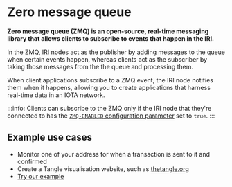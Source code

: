 # Zero message queue

**Zero message queue (ZMQ) is an open-source, real-time messaging library that allows clients to subscribe to events that happen in the IRI.**

In the ZMQ, IRI nodes act as the publisher by adding messages to the queue when certain events happen, whereas clients act as the subscriber by taking those messages from the the queue and processing them.

When client applications subscribe to a ZMQ event, the IRI node notifies them when it happens, allowing you to create applications that harness real-time data in an IOTA network.

:::info:
Clients can subscribe to the ZMQ only if the IRI node that they're connected to has the [`ZMQ-ENABLED` configuration parameter](../references/iri-configuration-options.md#zmq-enabled) set to `true`.
:::

## Example use cases

* Monitor one of your address for when a transaction is sent to it and confirmed
* Create a Tangle visualisation website, such as [thetangle.org](https://thetangle.org/)
* [Try our example](../how-to-guides/subscribe-to-events-in-an-iri-node.md)
